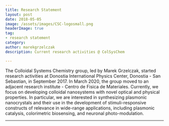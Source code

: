 ```yaml
---
title: Research Statement
layout: post
date: 2018-05-05
image: /assets/images/CSC-logosmall.png
headerImage: true
tag:
- research statement
category:
author: marekgrzelczak
description: Current research activities @ ColSysChem

---
```

<!--![Profile Image]({{ site.url }}/{{ site.picture }})-->

<p>The Colloidal Systems Chemistry group, led by Marek Grzelczak, started research activities at Donostia International Physics Center, Donostia - San Sebastian, in September 2017. In March 2020, the group moved to an adjacent research institute - Centro de Fisica de Materiales. Currently, we focus on developing colloidal nanosystems with novel optical and physical properties. In particular, we are interested in synthesizing plasmonic nanocrystals and their use in the development of stimuli-responsive constructs of relevance in wide-range applications, including plasmonic catalysis, colorimetric biosensing, and neuronal photo-modulation.</p>

---
